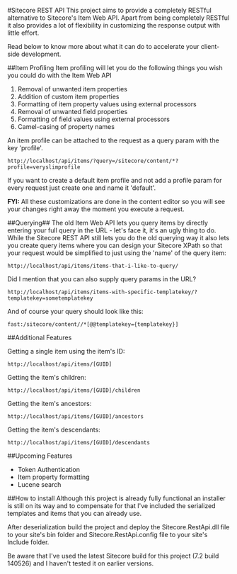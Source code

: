 #Sitecore REST API
This project aims to provide a completely RESTful alternative to Sitecore's Item Web API. Apart from being completely RESTful it also provides a lot of flexibility in customizing the response output with little effort.

Read below to know more about what it can do to accelerate your client-side development.

##Item Profiling
Item profiling will let you do the following things you wish you could do with the Item Web API

1. Removal of unwanted item properties
2. Addition of custom item properties
3. Formatting of item property values using external processors
3. Removal of unwanted field properties
4. Formatting of field values using external processors
5. Camel-casing of property names

An item profile can be attached to the request as a query param with the key 'profile'.
```
http://localhost/api/items/?query=/sitecore/content/*?profile=veryslimprofile
```
If you want to create a default item profile and not add a profile param for every request just create one and name it 'default'.

**FYI:** All these customizations are done in the content editor so you will see your changes right away the moment you execute a request.

##Querying##
The old Item Web API lets you query items by directly entering your full query in the URL - let's face it, it's an ugly thing to do. While the Sitecore REST API still lets you do the old querying way it also lets you create query items where you can design your Sitecore XPath so that your request would be simplified to just using the 'name' of the query item:

```
http://localhost/api/items/items-that-i-like-to-query/
```

Did I mention that you can also supply query params in the URL?

```
http://localhost/api/items/items-with-specific-templatekey/?templatekey=sometemplatekey
```

And of course your query should look like this:
```
fast:/sitecore/content//*[@@templatekey={templatekey}]
```
##Additional Features


Getting a single item using the item's ID:
```
http://localhost/api/items/[GUID]
```
Getting the item's children:
```
http://localhost/api/items/[GUID]/children
```
Getting the item's ancestors:
```
http://localhost/api/items/[GUID]/ancestors
```
Getting the item's descendants:
```
http://localhost/api/items/[GUID]/descendants
```
##Upcoming Features
* Token Authentication
* Item property formatting
* Lucene search

##How to install
Although this project is already fully functional an installer is still on its way and to compensate for that I've included the serialized templates and items that you can already use.

After deserialization build the project and deploy the Sitecore.RestApi.dll file to your site's bin folder and Sitecore.RestApi.config file to your site's Include folder.

Be aware that I've used the latest Sitecore build for this project (7.2 build 140526) and I haven't tested it on earlier versions.
